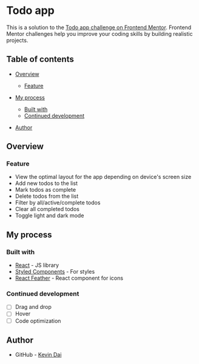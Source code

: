 # Todo app

This is a solution to the [Todo app challenge on Frontend Mentor](https://www.frontendmentor.io/challenges/todo-app-Su1_KokOW). Frontend Mentor challenges help you improve your coding skills by building realistic projects. 

## Table of contents

- [Overview](#overview)
  
  - [Feature](#feature)
  
- [My process](#my-process)
  
  - [Built with](#built-with)
  - [Continued development](#continued-development)
  
- [Author](#author)

  

## Overview

### Feature

- View the optimal layout for the app depending on device's screen size
- Add new todos to the list
- Mark todos as complete
- Delete todos from the list
- Filter by all/active/complete todos
- Clear all completed todos
- Toggle light and dark mode

## My process

### Built with

- [React](https://reactjs.org/) - JS library
- [Styled Components](https://styled-components.com/) - For styles
- [React Feather](https://feathericons.com/) - React component for icons

### Continued development

- [ ] Drag and drop 
- [ ] Hover
- [ ] Code optimization

## Author

- GitHub - [Kevin Dai](https://github.com/daiky218)

  

